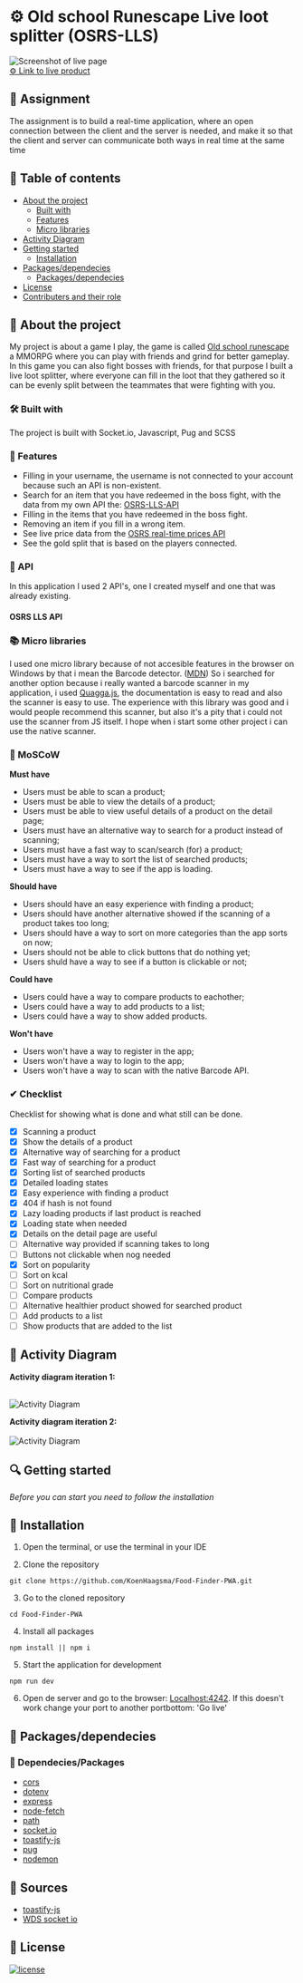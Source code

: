 # ⚙ Old school Runescape Live loot splitter (OSRS-LLS)

![Screenshot of live page]()<br>
[⚙ Link to live product](http://osrslls.herokuapp.com/)


## 📂 Assignment
The assignment is to build a real-time application, where an open connection between the client and the server is needed, and make it so that the client and server can communicate both ways in real time at the same time

## 🧾 Table of contents
-   [About the project](##About-the-project)
      * [Built with](###Built-with)
      * [Features](###Features)
      * [Micro libraries](###Micro-libraries)
-   [Activity Diagram](##Activity-Diagram)
-   [Getting started](##Getting-started)
      * [Installation](##Installation)
-   [Packages/dependecies](##Packages/dependecies)
      * [Packages/dependecies](###Dependecies/Packages)
-   [License](##License)
-   [Contributers and their role](##Contributers)

## 📖 About the project
My project is about a game I play, the game is called [Old school runescape](https://oldschool.runescape.com/) a MMORPG where you can play with friends and grind for better gameplay. In this game you can also fight bosses with friends, for that purpose I built a live loot splitter, where everyone can fill in the loot that they gathered so it can be evenly split between the teammates that were fighting with you.

### 🛠 Built with
The project is built with Socket.io, Javascript, Pug and SCSS

### 🌟 Features
- Filling in your username, the username is not connected to your account because such an API is non-existent.
- Search for an item that you have redeemed in the boss fight, with the data from my own API the: [OSRS-LLS-API](https://github.com/KoenHaagsma/OSRS-LLS-API)
- Filling in the items that you have redeemed in the boss fight.
- Removing an item if you fill in a wrong item.
- See live price data from the [OSRS real-time prices API](https://oldschool.runescape.wiki/w/RuneScape:Real-time_Prices)
- See the gold split that is based on the players connected.

### 🔁 API
In this application I used 2 API's, one I created myself and one that was already existing.

#### OSRS LLS API

### 📚 Micro libraries
I used one micro library because of not accesible features in the browser on Windows by that i mean the Barcode detector. ([MDN](https://developer.mozilla.org/en-US/docs/Web/API/Barcode_Detection_API))
So i searched for another option because i really wanted a barcode scanner in my application, i used [Quagga.js](https://serratus.github.io/quaggaJS/), the documentation is easy to read and also the scanner is easy to use. The experience with this library was good and i would people recommend this scanner, but also it's a pity that i could not use the scanner from JS itself. I hope when i start some other project i can use the native scanner.

### 🙌 MoSCoW
**Must have**
- Users must be able to scan a product;
- Users must be able to view the details of a product;
- Users must be able to view useful details of a product on the detail page;
- Users must have an alternative way to search for a product instead of scanning;
- Users must have a fast way to scan/search (for) a product;
- Users must have a way to sort the list of searched products;
- Users must have a way to see if the app is loading.

**Should have**
- Users should have an easy experience with finding a product;
- Users should have another alternative showed if the scanning of a product takes too long;
- Users should have a way to sort on more categories than the app sorts on now;
- Users should not be able to click buttons that do nothing yet;
- Users shuld have a way to see if a button is clickable or not;

**Could have**
- Users could have a way to compare products to eachother;
- Users could have a way to add products to a list;
- Users could have a way to show added products.

**Won't have**
- Users won't have a way to register in the app;
- Users won't have a way to login to the app;
- Users won't have a way to scan with the native Barcode API.

### ✔ Checklist
Checklist for showing what is done and what still can be done.<br>
- [x] Scanning a product
- [x] Show the details of a product
- [x] Alternative way of searching for a product
- [x] Fast way of searching for a product
- [x] Sorting list of searched products
- [x] Detailed loading states
- [x] Easy experience with finding a product
- [x] 404 if hash is not found
- [x] Lazy loading products if last product is reached
- [x] Loading state when needed
- [x] Details on the detail page are useful
- [ ] Alternative way provided if scanning takes to long
- [ ] Buttons not clickable when nog needed
- [x] Sort on popularity
- [ ] Sort on kcal
- [ ] Sort on nutritional grade
- [ ] Compare products
- [ ] Alternative healthier product showed for searched product
- [ ] Add products to a list
- [ ] Show products that are added to the list

## 🎱 Activity Diagram
**Activity diagram iteration 1:** <br><br>

![Activity Diagram](./images/activityDiagram.png)<br>

**Activity diagram iteration 2:** <br><br>
![Activity Diagram](./images/activityDiagram_2.png)<br>

## 🔍 Getting started
*Before you can start you need to follow the installation*

## 🔨 Installation
1. Open the terminal, or use the terminal in your IDE

2. Clone the repository
```
git clone https://github.com/KoenHaagsma/Food-Finder-PWA.git
```
3. Go to the cloned repository
```
cd Food-Finder-PWA
```
4. Install all packages
```
npm install || npm i
```
5. Start the application for development
```
npm run dev
```
6. Open de server and go to the browser: [Localhost:4242](http://localhost:4242). If this doesn't work change your port to another portbottom: 'Go live'

## 🧰 Packages/dependecies

### 🧱 Dependecies/Packages
- [cors](https://www.npmjs.com/package/cors)
- [dotenv](https://www.npmjs.com/package/dotenv)
- [express](https://www.npmjs.com/package/express)
- [node-fetch](https://www.npmjs.com/package/node-fetch)
- [path](https://www.npmjs.com/package/path)
- [socket.io](https://www.npmjs.com/package/socket.io)
- [toastify-js](https://www.npmjs.com/package/toastify-js)
- [pug](https://www.npmjs.com/package/pug)
- [nodemon](https://www.npmjs.com/package/nodemon)

## 📑 Sources
- [toastify-js](https://apvarun.github.io/toastify-js/)
- [WDS socket io](https://www.youtube.com/watch?v=ZKEqqIO7n-k&t=1418s)


## 🔖 License
[![license](https://img.shields.io/github/license/DAVFoundation/captain-n3m0.svg?style=flat-square)]()
